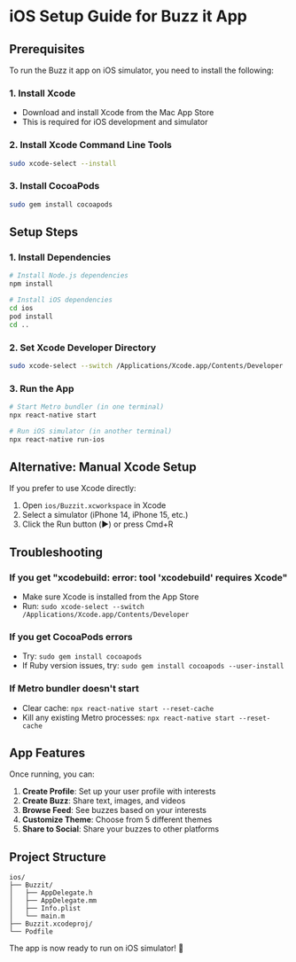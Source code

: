 # iOS Setup Guide for Buzz it App

## Prerequisites

To run the Buzz it app on iOS simulator, you need to install the following:

### 1. Install Xcode
- Download and install Xcode from the Mac App Store
- This is required for iOS development and simulator

### 2. Install Xcode Command Line Tools
```bash
sudo xcode-select --install
```

### 3. Install CocoaPods
```bash
sudo gem install cocoapods
```

## Setup Steps

### 1. Install Dependencies
```bash
# Install Node.js dependencies
npm install

# Install iOS dependencies
cd ios
pod install
cd ..
```

### 2. Set Xcode Developer Directory
```bash
sudo xcode-select --switch /Applications/Xcode.app/Contents/Developer
```

### 3. Run the App
```bash
# Start Metro bundler (in one terminal)
npx react-native start

# Run iOS simulator (in another terminal)
npx react-native run-ios
```

## Alternative: Manual Xcode Setup

If you prefer to use Xcode directly:

1. Open `ios/Buzzit.xcworkspace` in Xcode
2. Select a simulator (iPhone 14, iPhone 15, etc.)
3. Click the Run button (▶️) or press Cmd+R

## Troubleshooting

### If you get "xcodebuild: error: tool 'xcodebuild' requires Xcode"
- Make sure Xcode is installed from the App Store
- Run: `sudo xcode-select --switch /Applications/Xcode.app/Contents/Developer`

### If you get CocoaPods errors
- Try: `sudo gem install cocoapods`
- If Ruby version issues, try: `sudo gem install cocoapods --user-install`

### If Metro bundler doesn't start
- Clear cache: `npx react-native start --reset-cache`
- Kill any existing Metro processes: `npx react-native start --reset-cache`

## App Features

Once running, you can:

1. **Create Profile**: Set up your user profile with interests
2. **Create Buzz**: Share text, images, and videos
3. **Browse Feed**: See buzzes based on your interests
4. **Customize Theme**: Choose from 5 different themes
5. **Share to Social**: Share your buzzes to other platforms

## Project Structure

```
ios/
├── Buzzit/
│   ├── AppDelegate.h
│   ├── AppDelegate.mm
│   ├── Info.plist
│   └── main.m
├── Buzzit.xcodeproj/
└── Podfile
```

The app is now ready to run on iOS simulator! 🚀
